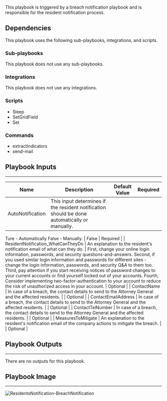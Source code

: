 This playbook is triggered by a breach notification playbook and is responsible for the resident notification process.

## Dependencies
This playbook uses the following sub-playbooks, integrations, and scripts.

### Sub-playbooks
This playbook does not use any sub-playbooks.

### Integrations
This playbook does not use any integrations.

### Scripts
* Sleep
* SetGridField
* Set

### Commands
* extractIndicators
* send-mail

## Playbook Inputs
---

| **Name** | **Description** | **Default Value** | **Required** |
| --- | --- | --- | --- |
| AutoNotification | This input determines if the resident notification should be done automatically or manually.
Ture \- Automatically
False \- Manually. | False | Required |
| ResidentNotification_WhatCanTheyDo | An explanation to the resident's notification email of what can they do. | First, change your online login information, passwords, and security questions-and-answers. 
Second, if you used similar login information and passwords for different sites - change the login information, passwords, and security Q&A to them too.
Third, pay attention if you start receiving notices of password changes to your current accounts or find yourself locked out of your accounts.
Fourth, Consider implementing two-factor-authentication to your account to reduce the risk of unauthorized access in your account. | Optional |
| ContactName | In case of a breach, the contact details to send to the Attorney General and the affected residents. |  | Optional |
| ContactEmailAddress | In case of a breach, the contact details to send to the Attorney General and the affected residents. |  | Optional |
| ContactTelNumber | In case of a breach, the contact details to send to the Attorney General and the affected residents. |  | Optional |
| MeasuresToMitigate | An explanation to the resident's notification email of the company actions to mitigate the breach. |  | Optional |

## Playbook Outputs
---
There are no outputs for this playbook.

## Playbook Image
---
![ResidentsNotification-BreachNotification](../../doc_files/Residents_Notification.png)
